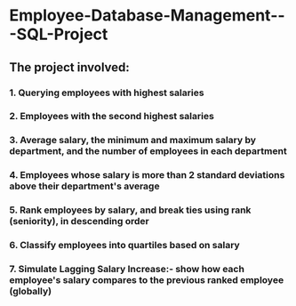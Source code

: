 # Employee-Database-Management---SQL-Project

## The project involved:

### 1. Querying employees with highest salaries

### 2. Employees with the second highest salaries

### 3. Average salary, the minimum and maximum salary by department, and the number of employees in each department

### 4. Employees whose salary is more than 2 standard deviations above their department's average

### 5. Rank employees by salary, and break ties using rank (seniority), in descending order

### 6. Classify employees into quartiles based on salary

### 7. Simulate Lagging Salary Increase:- show how each employee's salary compares to the previous ranked employee (globally)
